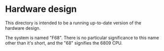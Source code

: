# Hardware design

This directory is intended to be a running up-to-date version
of the hardware design.

The system is named "F68".  There is no particular significance
to this name other than it's short, and the "68" signifies the
6809 CPU.

